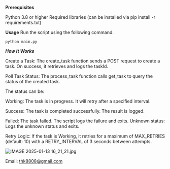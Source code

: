 **Prerequisites**

Python 3.8 or higher
Required libraries (can be installed via pip install -r requirements.txt)



**Usage**
Run the script using the following command:
```
python main.py
```


***How It Works***

Create a Task:
The create_task function sends a POST request to create a task.
On success, it retrieves and logs the taskId.

Poll Task Status:
The process_task function calls get_task to query the status of the created task.

The status can be:

Working: The task is in progress. It will retry after a specified interval.

Success: The task is completed successfully. The result is logged.

Failed: The task failed. The script logs the failure and exits.
Unknown status: Logs the unknown status and exits.

Retry Logic:
If the task is Working, it retries for a maximum of MAX_RETRIES (default: 10) with a RETRY_INTERVAL of 3 seconds between attempts.


![IMAGE 2025-01-13 16_21_21.jpg](https://s2.loli.net/2025/01/13/uTqe6sa2GDEF9z4.jpg)



Email: thk8808@gmail.com
